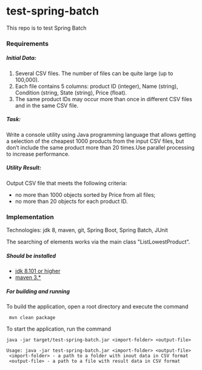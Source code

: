 # test-spring-batch
This repo is to test Spring Batch

### Requirements
##### Initial Data:
1. Several CSV files. The number of files can be quite large (up to 100,000).
2. Each file contains 5 columns: product ID (integer), Name (string), Condition (string, State (string), Price (float).
3. The same product IDs may occur more than once in different CSV files and in the same CSV file.

##### Task:
Write a console utility using Java programming language that allows getting a selection of the cheapest 1000 products from the input CSV files, but don’t include the same product more than 20 times.Use parallel processing to increase performance.

##### Utility Result:
Output CSV file that meets the following criteria:
+ no more than 1000 objects sorted by Price from all files;
+ no more than 20 objects for each product ID.

### Implementation

Technologies: jdk 8, maven, git, Spring Boot, Spring Batch, JUnit

The searching of elements works via the main class "ListLowestProduct".

##### Should be installed

* [jdk 8.101 or higher](www.oracle.com/technetwork/java/javase/downloads/jdk8-downloads-2133151.html)
* [maven 3.*](http://maven.apache.org/install.html)

##### For building and running

To build the application, open a root directory and execute the command
```
 mvn clean package
```

To start the application, run the command 

```
java -jar target/test-spring-batch.jar <import-folder> <output-file>
```
```
Usage: java -jar test-spring-batch.jar <import-folder> <output-file>
 <import-folder> - a path to a folder with inout data in CSV format
 <output-file> - a path to a file with result data in CSV format
```


